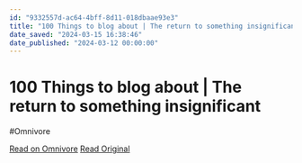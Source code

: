 ```yaml
---
id: "9332557d-ac64-4bff-8d11-018dbaae93e3"
title: "100 Things to blog about | The return to something insignificant"
date_saved: "2024-03-15 16:38:46"
date_published: "2024-03-12 00:00:00"
---
```


# 100 Things to blog about | The return to something insignificant
#Omnivore

[Read on Omnivore](https://omnivore.app/me/100-things-to-blog-about-the-return-to-something-insignificant-18e42f275a5)
[Read Original](https://ree.bearblog.dev/100-things-to-blog-about/)

